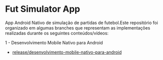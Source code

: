# Fut Simulator App

App Android Nativo de simulação de partidas de futebol.Este repositório foi organizado em algumas branches que representam
as implementações realizadas durante os seguintes conteúdos/vídeos:

1 - Desenvolvimento Mobile Nativo para Android
 - [release/desenvolvimento-mobile-nativo-para-android](https://github.com/Brayancrc/fut-simulator-app/tree/release/desenvolvimento-mobile-nativo-para-android)
